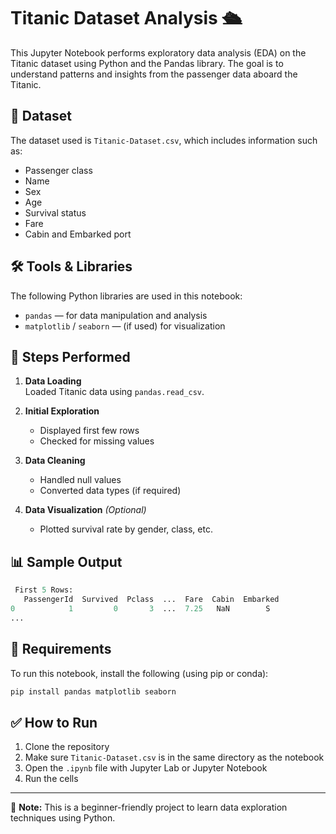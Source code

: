 # Titanic Dataset Analysis 🛳️

This Jupyter Notebook performs exploratory data analysis (EDA) on the Titanic dataset using Python and the Pandas library. The goal is to understand patterns and insights from the passenger data aboard the Titanic.

## 📂 Dataset

The dataset used is `Titanic-Dataset.csv`, which includes information such as:
- Passenger class
- Name
- Sex
- Age
- Survival status
- Fare
- Cabin and Embarked port

## 🛠️ Tools & Libraries

The following Python libraries are used in this notebook:

- `pandas` — for data manipulation and analysis
- `matplotlib` / `seaborn` — (if used) for visualization

## 🧮 Steps Performed

1. **Data Loading**  
   Loaded Titanic data using `pandas.read_csv`.

2. **Initial Exploration**  
   - Displayed first few rows
   - Checked for missing values

3. **Data Cleaning**  
   - Handled null values
   - Converted data types (if required)

4. **Data Visualization** *(Optional)*  
   - Plotted survival rate by gender, class, etc.

## 📊 Sample Output

```python
 First 5 Rows:
   PassengerId  Survived  Pclass  ...  Fare  Cabin  Embarked
0            1         0       3  ...  7.25   NaN        S
...
```

## 📎 Requirements

To run this notebook, install the following (using pip or conda):

```bash
pip install pandas matplotlib seaborn
```

## ✅ How to Run

1. Clone the repository
2. Make sure `Titanic-Dataset.csv` is in the same directory as the notebook
3. Open the `.ipynb` file with Jupyter Lab or Jupyter Notebook
4. Run the cells

---

📌 **Note:** This is a beginner-friendly project to learn data exploration techniques using Python.
